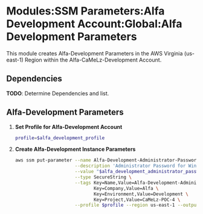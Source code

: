 # Modules:SSM Parameters:Alfa Development Account:Global:Alfa Development Parameters

This module creates Alfa-Development Parameters in the AWS Virginia (us-east-1) Region within the
Alfa-CaMeLz-Development Account.

## Dependencies

**TODO**: Determine Dependencies and list.

## Alfa-Development Parameters

1. **Set Profile for Alfa-Development Account**

    ```bash
    profile=$alfa_development_profile
    ```

1. **Create Alfa-Development Instance Parameters**

    ```bash
    aws ssm put-parameter --name Alfa-Development-Administrator-Password \
                          --description 'Administrator Password for Windows Instances' \
                          --value "$alfa_development_administrator_password" \
                          --type SecureString \
                          --tags Key=Name,Value=Alfa-Development-Administrator-Password \
                                 Key=Company,Value=Alfa \
                                 Key=Environment,Value=Development \
                                 Key=Project,Value=CaMeLz-POC-4 \
                          --profile $profile --region us-east-1 --output text
    ```
